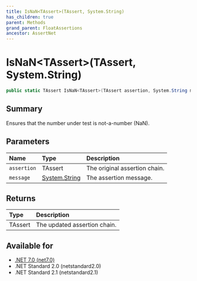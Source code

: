 ```yaml
---
title: IsNaN<TAssert>(TAssert, System.String)
has_children: true
parent: Methods
grand_parent: FloatAssertions
ancestor: AssertNet
---
```

# IsNaN&lt;TAssert&gt;(TAssert, System.String)

```csharp
public static TAssert IsNaN<TAssert>(TAssert assertion, System.String message);
```

## Summary
Ensures that the number under test is not-a-number (NaN).

## Parameters
|Name|Type|Description|
|:-|:-|:-|
|`assertion`|TAssert|The original assertion chain.|
|`message`|[System.String](https://learn.microsoft.com/en-us/dotnet/api/system.string)|The assertion message.|

## Returns
|Type|Description|
|:-|:-|
|TAssert|The updated assertion chain.|

## Available for
- [.NET 7.0 (net7.0)](https://versionsof.net/core/7.0/)
- .NET Standard 2.0 (netstandard2.0)
- .NET Standard 2.1 (netstandard2.1)
